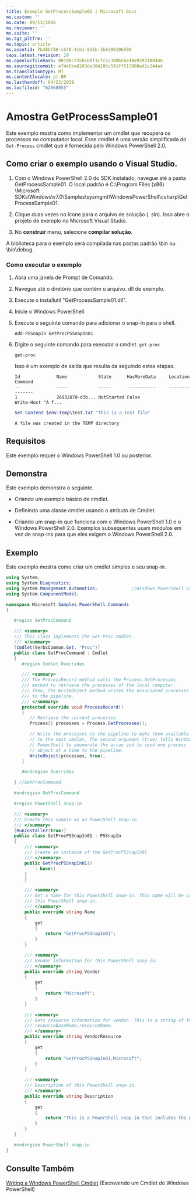 ```yaml
---
title: Exemplo GetProcessSample01 | Microsoft Docs
ms.custom: ''
ms.date: 09/13/2016
ms.reviewer: ''
ms.suite: ''
ms.tgt_pltfrm: ''
ms.topic: article
ms.assetid: 7b48bf80-cbf0-4cb1-8d5b-3b8d06196598
caps.latest.revision: 10
ms.openlocfilehash: 00190c7350cb0f1cfc5c389b56e48e9397480446
ms.sourcegitcommit: e7445ba8203da304286c591ff513900ad1c244a4
ms.translationtype: MT
ms.contentlocale: pt-BR
ms.lasthandoff: 04/23/2019
ms.locfileid: "62068055"
---
```

# <a name="getprocesssample01-sample"></a>Amostra GetProcessSample01

Este exemplo mostra como implementar um cmdlet que recupera os processos no computador local. Esse cmdlet é uma versão simplificada do `Get-Process` cmdlet que é fornecida pelo Windows PowerShell 2.0.

## <a name="how-to-build-the-sample-by-using-visual-studio"></a>Como criar o exemplo usando o Visual Studio.

1. Com o Windows PowerShell 2.0 do SDK instalado, navegue até a pasta GetProcessSample01. O local padrão é C:\Program Files (x86) \Microsoft SDKs\Windows\v7.0\Samples\sysmgmt\WindowsPowerShell\csharp\GetProcessSample01.

2. Clique duas vezes no ícone para o arquivo de solução (. sln). Isso abre o projeto de exemplo no Microsoft Visual Studio.

3. No **construir** menu, selecione **compilar solução**.

  A biblioteca para o exemplo será compilada nas pastas padrão \bin ou \bin\debug.

### <a name="how-to-run-the-sample"></a>Como executar o exemplo

1. Abra uma janela de Prompt de Comando.

2. Navegue até o diretório que contém o arquivo. dll de exemplo.

3. Execute o installutil "GetProcessSample01.dll".

4. Inicie o Windows PowerShell.

5. Execute o seguinte comando para adicionar o snap-in para o shell.

   `Add-PSSnapin GetProcPSSnapIn01`

6. Digite o seguinte comando para executar o cmdlet. `get-proc`

   `get-proc`

   Isso é um exemplo de saída que resulta da seguindo estas etapas.

   ```output
   Id              Name            State      HasMoreData     Location             Command
   --              ----            -----      -----------     --------             -------
   1               26932870-d3b... NotStarted False                                 Write-Host "A f...

   ```

   ```powershell
   Set-Content $env:temp\test.txt "This is a test file"
   ```

   ```output
   A file was created in the TEMP directory
   ```

## <a name="requirements"></a>Requisitos

Este exemplo requer o Windows PowerShell 1.0 ou posterior.

## <a name="demonstrates"></a>Demonstra

Este exemplo demonstra o seguinte.

- Criando um exemplo básico de cmdlet.

- Definindo uma classe cmdlet usando o atributo de Cmdlet.

- Criando um snap-in que funciona com o Windows PowerShell 1.0 e o Windows PowerShell 2.0. Exemplos subsequentes usam módulos em vez de snap-ins para que eles exigem o Windows PowerShell 2.0.

## <a name="example"></a>Exemplo

Este exemplo mostra como criar um cmdlet simples e seu snap-in.

```csharp
using System;
using System.Diagnostics;
using System.Management.Automation;             //Windows PowerShell namespace
using System.ComponentModel;

namespace Microsoft.Samples.PowerShell.Commands
{

   #region GetProcCommand

   /// <summary>
   /// This class implements the Get-Proc cmdlet.
   /// </summary>
   [Cmdlet(VerbsCommon.Get, "Proc")]
   public class GetProcCommand : Cmdlet
   {
      #region Cmdlet Overrides

      /// <summary>
      /// The ProcessRecord method calls the Process.GetProcesses
      /// method to retrieve the processes of the local computer.
      /// Then, the WriteObject method writes the associated processes
      /// to the pipeline.
      /// </summary>
      protected override void ProcessRecord()
      {
         // Retrieve the current processes.
         Process[] processes = Process.GetProcesses();

         // Write the processes to the pipeline to make them available
         // to the next cmdlet. The second argument (true) tells Windows
         // PowerShell to enumerate the array and to send one process
         // object at a time to the pipeline.
         WriteObject(processes, true);
      }

      #endregion Overrides

   } //GetProcCommand

   #endregion GetProcCommand

   #region PowerShell snap-in

   /// <summary>
   /// Create this sample as an PowerShell snap-in
   /// </summary>
   [RunInstaller(true)]
   public class GetProcPSSnapIn01 : PSSnapIn
   {
       /// <summary>
       /// Create an instance of the GetProcPSSnapIn01
       /// </summary>
       public GetProcPSSnapIn01()
           : base()
       {
       }

       /// <summary>
       /// Get a name for this PowerShell snap-in. This name will be used in registering
       /// this PowerShell snap-in.
       /// </summary>
       public override string Name
       {
           get
           {
               return "GetProcPSSnapIn01";
           }
       }

       /// <summary>
       /// Vendor information for this PowerShell snap-in.
       /// </summary>
       public override string Vendor
       {
           get
           {
               return "Microsoft";
           }
       }

       /// <summary>
       /// Gets resource information for vendor. This is a string of format:
       /// resourceBaseName,resourceName.
       /// </summary>
       public override string VendorResource
       {
           get
           {
               return "GetProcPSSnapIn01,Microsoft";
           }
       }

       /// <summary>
       /// Description of this PowerShell snap-in.
       /// </summary>
       public override string Description
       {
           get
           {
               return "This is a PowerShell snap-in that includes the get-proc cmdlet.";
           }
       }
   }

   #endregion PowerShell snap-in
}
```

## <a name="see-also"></a>Consulte Também

[Writing a Windows PowerShell Cmdlet](./writing-a-windows-powershell-cmdlet.md) (Escrevendo um Cmdlet do Windows PowerShell)